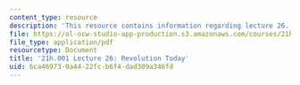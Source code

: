 ```yaml
---
content_type: resource
description: 'This resource contains information regarding lecture 26. '
file: https://ol-ocw-studio-app-production.s3.amazonaws.com/courses/21h-001-how-to-stage-a-revolution-fall-2013/6ca469739a4422fcb6f4dad309a346fd_MIT21H_001F13_lec_26.pdf
file_type: application/pdf
resourcetype: Document
title: '21h.001 Lecture 26: Revolution Today'
uid: 6ca46973-9a44-22fc-b6f4-dad309a346fd
---
```

